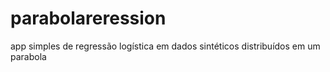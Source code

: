 # parabolareression
app simples de regressão logística em dados sintéticos distribuídos em um parabola
